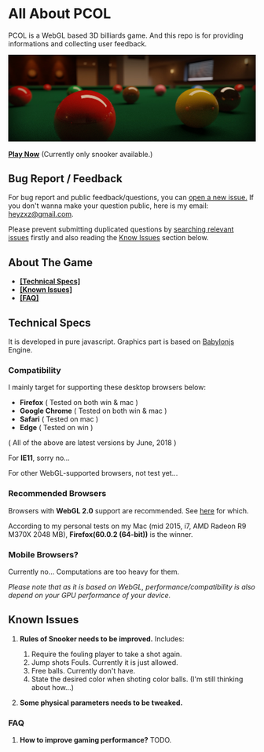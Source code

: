 # All About PCOL
PCOL is a WebGL based 3D billiards game. And this repo is for providing informations and collecting user feedback.

![pcol-poster](./img/pcol-poster.jpg)

**[Play Now](http://www.heyzxz.me/pcol)** (Currently only snooker available.)

## Bug Report / Feedback
For bug report and public feedback/questions, you can [open a new issue.](/issues/new) If you don't wanna make your question public, here is my email: [heyzxz@gmail.com](mailto:heyzxz@gmail.com).

Please prevent submitting duplicated questions by [searching relevant issues](/issues) firstly and also reading the [Know Issues](#known-issues) section below.

## About The Game
* **[[Technical Specs]](#technical-specs)**
* **[[Known Issues]](#known-issues)**
* **[[FAQ]](#known-issues)**


## Technical Specs
It is developed in pure javascript. Graphics part is based on [Babylonjs](https://github.com/BabylonJS/Babylon.js) Engine.

### Compatibility
I mainly target for supporting these desktop browsers below:
* **Firefox** ( Tested on both win & mac )
* **Google Chrome** ( Tested on both win & mac )
* **Safari** ( Tested on mac )
* **Edge** ( Tested on win )

( All of the above are latest versions by June, 2018 )

For **IE11**, sorry no...

For other WebGL-supported browsers, not test yet...

### Recommended Browsers
Browsers with **WebGL 2.0** support are recommended. See [here](https://caniuse.com/#search=webgl2) for which.

According to my personal tests on my Mac (mid 2015, i7, AMD Radeon R9 M370X 2048 MB), **Firefox(60.0.2 (64-bit))** is the winner.
### Mobile Browsers?
Currently no... Computations are too heavy for them.

*Please note that as it is based on WebGL, performance/compatibility is also depend on your GPU performance of your device.*

## Known Issues
1. **Rules of Snooker needs to be improved.** Includes:
	1. Require the fouling player to take a shot again.
	1. Jump shots Fouls. Currently it is just allowed.
	1. Free balls. Currently don't have.
	1. State the desired color when shoting color balls. (I'm still thinking about how...)

1. **Some physical parameters needs to be tweaked.**

### FAQ
1. **How to improve gaming performance?**
	TODO.

